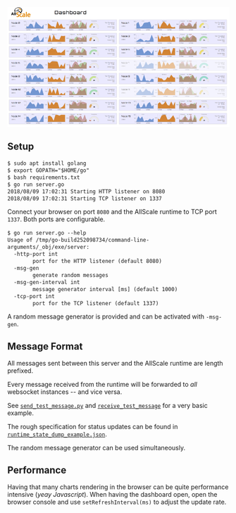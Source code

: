 ![Screenshot](docs/images/screenshot.png)

## Setup

    $ sudo apt install golang
    $ export GOPATH="$HOME/go"
    $ bash requirements.txt
    $ go run server.go
    2018/08/09 17:02:31 Starting HTTP listener on 8080
    2018/08/09 17:02:31 Starting TCP listener on 1337

Connect your browser on port `8080` and the AllScale runtime to TCP port `1337`.
Both ports are configurable.

    $ go run server.go --help
    Usage of /tmp/go-build252098734/command-line-arguments/_obj/exe/server:
      -http-port int
            port for the HTTP listener (default 8080)
      -msg-gen
            generate random messages
      -msg-gen-interval int
            message generator interval [ms] (default 1000)
      -tcp-port int
            port for the TCP listener (default 1337)

A random message generator is provided and can be activated with `-msg-gen`.

## Message Format

All messages sent between this server and the AllScale runtime are length prefixed.

Every message received from the runtime will be forwarded to *all* websocket instances -- and vice versa.

See [`send_test_message.py`](scripts/send_test_message.py) and [`receive_test_message`](scripts/receive_test_message.py) for a very basic example.

The rough specification for status updates can be found in [`runtime_state_dump_example.json`](docs/runtime_state_dump_example.json).

The random message generator can be used simultaneously.

## Performance

Having that many charts rendering in the browser can be quite performance intensive (*yeay Javascript*).
When having the dashboard open, open the browser console and use `setRefreshInterval(ms)` to adjust the update rate.
